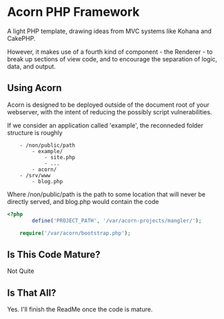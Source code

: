 Acorn PHP Framework
==================

A light PHP template, drawing ideas from MVC systems like Kohana and CakePHP.

However, it makes use of a fourth kind of component - the Renderer - to break
up sections of view code, and to encourage the separation of logic, data, and
output.

Using Acorn
-----------

Acorn is designed to be deployed outside of the document root of your webserver,
with the intent of reducing the possibly script vulnerabilities.

If we consider an application called 'example', the reconneded folder structure is
roughly
```
	- /non/public/path
		- example/
			- site.php
			- ...
		- acorn/
	- /srv/www
		- blog.php
```
Where /non/public/path is the path to some location that will never be directly
served, and blog.php would contain the code

```php
<?php
        define('PROJECT_PATH', '/var/acorn-projects/mangler/');

	require('/var/acorn/bootstrap.php');

```

Is This Code Mature?
--------------------

Not Quite

Is That All?
------------

Yes. I'll finish the ReadMe once the code is mature.


